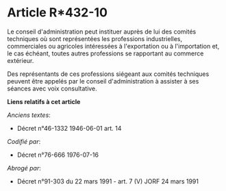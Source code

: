 # Article R*432-10

Le conseil d'administration peut instituer auprès de lui des comités techniques où sont représentées les professions
industrielles, commerciales ou agricoles intéressées à l'exportation ou à l'importation et, le cas échéant, toutes autres
professions se rapportant au commerce extérieur.

Des représentants de ces professions siégeant aux comités techniques peuvent être appelés par le conseil d'administration à
assister à ses séances avec voix consultative.

**Liens relatifs à cet article**

_Anciens textes_:

  - Décret n°46-1332 1946-06-01 art. 14

_Codifié par_:

  - Décret n°76-666 1976-07-16

_Abrogé par_:

  - Décret n°91-303 du 22 mars 1991 - art. 7 (V) JORF 24 mars 1991
